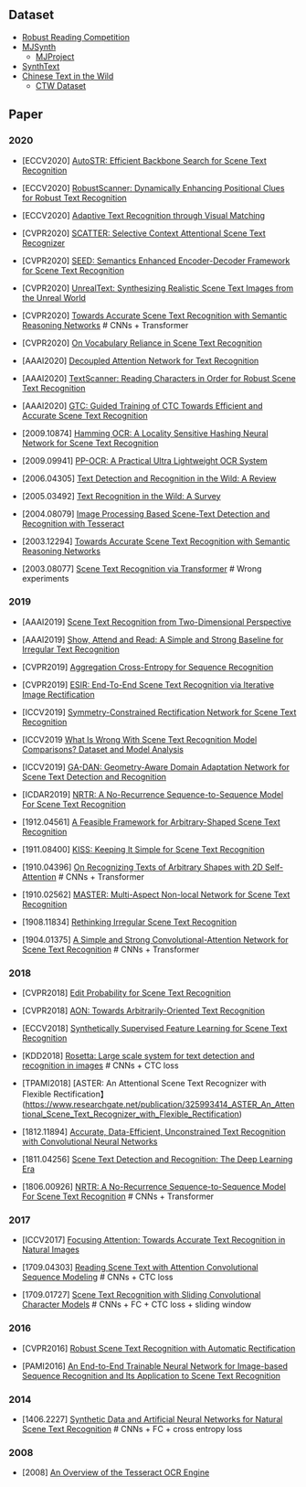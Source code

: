 ## Dataset
- [Robust Reading Competition](https://rrc.cvc.uab.es/)
- [MJSynth](http://www.robots.ox.ac.uk/~vgg/data/text/)
  - [MJProject](http://www.robots.ox.ac.uk/~vgg/research/text/)
- [SynthText](https://github.com/ankush-me/SynthText)
- [Chinese Text in the Wild](https://arxiv.org/abs/1803.00085)
  - [CTW Dataset](https://ctwdataset.github.io)

## Paper
### 2020

- [ECCV2020] [AutoSTR: Efficient Backbone Search for Scene Text Recognition](https://arxiv.org/abs/2003.06567)

- [ECCV2020] [RobustScanner: Dynamically Enhancing Positional Clues for Robust Text Recognition](https://arxiv.org/abs/2007.07542)

- [ECCV2020] [Adaptive Text Recognition through Visual Matching](https://arxiv.org/abs/2009.06610)

- [CVPR2020] [SCATTER: Selective Context Attentional Scene Text Recognizer](https://arxiv.org/abs/2003.11288)

- [CVPR2020] [SEED: Semantics Enhanced Encoder-Decoder Framework for Scene Text Recognition](https://arxiv.org/abs/2005.10977)

- [CVPR2020] [UnrealText: Synthesizing Realistic Scene Text Images from the Unreal World](https://arxiv.org/abs/2003.10608)

- [CVPR2020] [Towards Accurate Scene Text Recognition with Semantic Reasoning Networks](https://arxiv.org/abs/2003.12294)  # CNNs + Transformer

- [CVPR2020] [On Vocabulary Reliance in Scene Text Recognition](https://arxiv.org/abs/2005.03959)

- [AAAI2020] [Decoupled Attention Network for Text Recognition](https://arxiv.org/abs/1912.10205)

- [AAAI2020] [TextScanner: Reading Characters in Order for Robust Scene Text Recognition](https://arxiv.org/abs/1912.12422)

- [AAAI2020] [GTC: Guided Training of CTC Towards Efficient and Accurate Scene Text Recognition](https://arxiv.org/abs/2002.01276)

- [2009.10874] [Hamming OCR: A Locality Sensitive Hashing Neural Network for Scene Text Recognition](https://arxiv.org/abs/2009.10874)

- [2009.09941] [PP-OCR: A Practical Ultra Lightweight OCR System](https://arxiv.org/abs/2009.09941)

- [2006.04305] [Text Detection and Recognition in the Wild: A Review](https://arxiv.org/abs/2006.04305)

- [2005.03492] [Text Recognition in the Wild: A Survey](https://arxiv.org/abs/2005.03492)

- [2004.08079] [Image Processing Based Scene-Text Detection and Recognition with Tesseract](https://arxiv.org/abs/2004.08079)

- [2003.12294] [Towards Accurate Scene Text Recognition with Semantic Reasoning Networks](https://arxiv.org/abs/2003.12294)

- [2003.08077] [Scene Text Recognition via Transformer](https://arxiv.org/abs/2003.08077) # Wrong experiments

### 2019

- [AAAI2019] [Scene Text Recognition from Two-Dimensional Perspective](https://arxiv.org/abs/1809.06508)

- [AAAI2019] [Show, Attend and Read: A Simple and Strong Baseline for Irregular Text Recognition](https://arxiv.org/abs/1811.00751)

- [CVPR2019] [Aggregation Cross-Entropy for Sequence Recognition](https://arxiv.org/abs/1904.08364)

- [CVPR2019] [ESIR: End-To-End Scene Text Recognition via Iterative Image Rectification](http://openaccess.thecvf.com/content_CVPR_2019/html/Zhan_ESIR_End-To-End_Scene_Text_Recognition_via_Iterative_Image_Rectification_CVPR_2019_paper.html)

- [ICCV2019] [Symmetry-Constrained Rectification Network for Scene Text Recognition](http://openaccess.thecvf.com/content_ICCV_2019/html/Yang_Symmetry-Constrained_Rectification_Network_for_Scene_Text_Recognition_ICCV_2019_paper.html)

- [ICCV2019 [What Is Wrong With Scene Text Recognition Model Comparisons? Dataset and Model Analysis](https://arxiv.org/abs/1904.01906)

- [ICCV2019] [GA-DAN: Geometry-Aware Domain Adaptation Network for Scene Text Detection and Recognition](http://openaccess.thecvf.com/content_ICCV_2019/html/Zhan_GA-DAN_Geometry-Aware_Domain_Adaptation_Network_for_Scene_Text_Detection_and_ICCV_2019_paper.html)

- [ICDAR2019] [NRTR: A No-Recurrence Sequence-to-Sequence Model For Scene Text Recognition](https://arxiv.org/abs/1806.00926)

- [1912.04561] [A Feasible Framework for Arbitrary-Shaped Scene Text Recognition](https://arxiv.org/abs/1912.04561)

- [1911.08400] [KISS: Keeping It Simple for Scene Text Recognition](https://arxiv.org/abs/1911.08400)

- [1910.04396] [On Recognizing Texts of Arbitrary Shapes with 2D Self-Attention](https://arxiv.org/abs/1910.04396) # CNNs + Transformer

- [1910.02562] [MASTER: Multi-Aspect Non-local Network for Scene Text Recognition](https://arxiv.org/abs/1910.02562)

- [1908.11834] [Rethinking Irregular Scene Text Recognition](https://arxiv.org/abs/1908.11834)

- [1904.01375] [A Simple and Strong Convolutional-Attention Network for Scene Text Recognition](https://arxiv.org/abs/1904.01375) # CNNs + Transformer

### 2018

- [CVPR2018] [Edit Probability for Scene Text Recognition](https://arxiv.org/abs/1805.03384)

- [CVPR2018] [AON: Towards Arbitrarily-Oriented Text Recognition](https://arxiv.org/abs/1711.04226)

- [ECCV2018] [Synthetically Supervised Feature Learning for
Scene Text Recognition](http://openaccess.thecvf.com/content_ECCV_2018/papers/Yang_Liu_Synthetically_Supervised_Feature_ECCV_2018_paper.pdf)

- [KDD2018] [Rosetta: Large scale system for text detection and recognition in images](https://arxiv.org/abs/1910.05085) # CNNs + CTC loss

- [TPAMI2018] [ASTER: An Attentional Scene Text Recognizer with Flexible Rectification】(https://www.researchgate.net/publication/325993414_ASTER_An_Attentional_Scene_Text_Recognizer_with_Flexible_Rectification)

- [1812.11894] [Accurate, Data-Efficient, Unconstrained Text Recognition with Convolutional Neural Networks](https://arxiv.org/abs/1812.11894)

- [1811.04256] [Scene Text Detection and Recognition: The Deep Learning Era](https://arxiv.org/abs/1811.04256)

- [1806.00926] [NRTR: A No-Recurrence Sequence-to-Sequence Model For Scene Text Recognition](https://arxiv.org/abs/1806.00926) # CNNs + Transformer

### 2017

- [ICCV2017] [Focusing Attention: Towards Accurate Text Recognition in Natural Images](https://arxiv.org/abs/1709.02054)

- [1709.04303] [Reading Scene Text with Attention Convolutional Sequence Modeling](https://arxiv.org/abs/1709.04303) # CNNs + CTC loss

- [1709.01727] [Scene Text Recognition with Sliding Convolutional Character Models](https://arxiv.org/abs/1709.01727) # CNNs + FC + CTC loss + sliding window

### 2016

- [CVPR2016] [Robust Scene Text Recognition with Automatic Rectification](https://arxiv.org/abs/1603.03915)

- [PAMI2016] [An End-to-End Trainable Neural Network for Image-based Sequence Recognition and Its Application to Scene Text Recognition](https://arxiv.org/abs/1507.05717)

### 2014

- [1406.2227] [Synthetic Data and Artificial Neural Networks for Natural Scene Text Recognition](https://arxiv.org/abs/1406.2227) # CNNs + FC + cross entropy loss

### 2008

- [2008] [An Overview of the Tesseract OCR Engine](https://static.googleusercontent.com/media/research.google.com/zh-CN//pubs/archive/33418.pdf)
